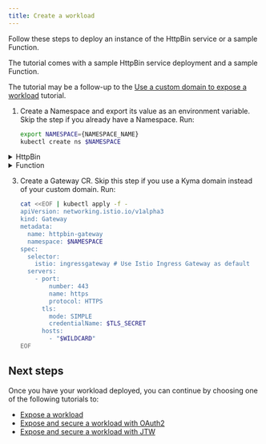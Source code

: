 ```yaml
---
title: Create a workload
---
```


Follow these steps to deploy an instance of the HttpBin service or a sample Function.

The tutorial comes with a sample HttpBin service deployment and a sample Function.

The tutorial may be a follow-up to the [Use a custom domain to expose a workload](./apix-01-own-domain.md) tutorial.

1. Create a Namespace and export its value as an environment variable. Skip the step if you already have a Namespace. Run:

   ```bash
   export NAMESPACE={NAMESPACE_NAME}
   kubectl create ns $NAMESPACE
   ```

<div tabs>

  <details>
  <summary>
  HttpBin
  </summary>

2. Deploy an instance of the HttpBin service in your Namespace:

   ```bash
   kubectl -n $NAMESPACE create -f https://raw.githubusercontent.com/istio/istio/master/samples/httpbin/httpbin.yaml
   ```

  </details>

  <details>
  <summary>
 Function
  </summary>

2. Create a Function in your Namespace using the [supplied code](./assets/function.yaml):

   ```shell
   kubectl -n $NAMESPACE apply -f https://raw.githubusercontent.com/kyma-project/kyma/main/docs/03-tutorials/assets/function.yaml
   ```

  </details>
</div>

3. Create a Gateway CR. Skip this step if you use a Kyma domain instead of your custom domain. Run:

   ```bash
   cat <<EOF | kubectl apply -f -
   apiVersion: networking.istio.io/v1alpha3
   kind: Gateway
   metadata:
     name: httpbin-gateway
     namespace: $NAMESPACE
   spec:
     selector:
       istio: ingressgateway # Use Istio Ingress Gateway as default
     servers:
       - port:
           number: 443
           name: https
           protocol: HTTPS
         tls:
           mode: SIMPLE
           credentialName: $TLS_SECRET
         hosts:
           - "$WILDCARD"
   EOF
   ```

## Next steps

Once you have your workload deployed, you can continue by choosing one of the following tutorials to:

- [Expose a workload](./apix-02-expose-workload-apigateway.md)
- [Expose and secure a workload with OAuth2](./apix-03-expose-and-secure-workload-oauth2.md)
- [Expose and secure a workload with JTW](./apix-04-expose-and-secure-workload-jwt.md)
